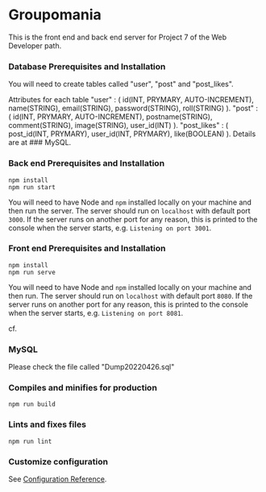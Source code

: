 # Groupomania #

This is the front end and back end server for Project 7 of the Web Developer path.

### Database Prerequisites and Installation ###

You will need to create tables called "user", "post" and "post_likes".

Attributes for each table
"user"        : ( id(INT, PRYMARY, AUTO-INCREMENT), name(STRING), email(STRING), password(STRING), roll(STRING) ).
"post"        : ( id(INT, PRYMARY, AUTO-INCREMENT), postname(STRING), comment(STRING), image(STRING), user_id(INT) ).
"post_likes"  : ( post_id(INT, PRYMARY), user_id(INT, PRYMARY), like(BOOLEAN) ).
Details are at ### MySQL.

### Back end Prerequisites and Installation ###

```
npm install
npm run start
```
You will need to have Node and `npm` installed locally on your machine and then run the server. 
The server should run on `localhost` with default port `3000`. If the
server runs on another port for any reason, this is printed to the
console when the server starts, e.g. `Listening on port 3001`.


### Front end Prerequisites and Installation ###

```
npm install
npm run serve
``` 
You will need to have Node and `npm` installed locally on your machine and then run.
The server should run on `localhost` with default port `8080`. If the
server runs on another port for any reason, this is printed to the
console when the server starts, e.g. `Listening on port 8081`.



cf.
### MySQL
Please check the file called "Dump20220426.sql"

### Compiles and minifies for production
```
npm run build
```

### Lints and fixes files
```
npm run lint
```

### Customize configuration
See [Configuration Reference](https://cli.vuejs.org/config/).

